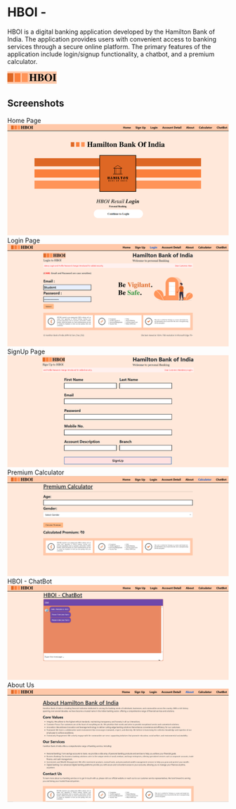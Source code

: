 
# HBOI -

HBOI is a digital banking application developed by the Hamilton Bank of India. The application provides users with convenient access to banking services through a secure online platform. The primary features of the application include login/signup functionality, a chatbot, and a premium calculator.


![Logo](./public/assets/navbarLogo.png)


## Screenshots

Home Page
![App Screenshot](./public/assets/1.png)
Login Page
![App Screenshot](./public/assets/3.png)
SignUp Page
![App Screenshot](./public/assets/2.png)
Premium Calculator 
![App Screenshot](./public/assets/4.png)
HBOI - ChatBot 
![App Screenshot](./public/assets/5.png)
About Us
![App Screenshot](./public/assets/6.png)

